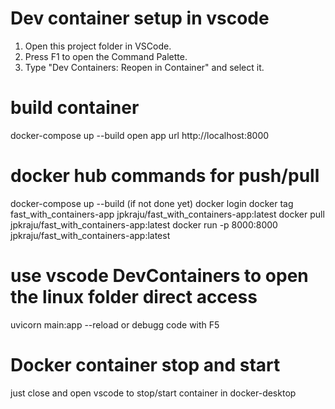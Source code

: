 # Dev container setup in vscode
1. Open this project folder in VSCode.
2. Press F1 to open the Command Palette.
3. Type "Dev Containers: Reopen in Container" and select it.

# build container
docker-compose up --build
open app url http://localhost:8000

# docker hub commands for push/pull
docker-compose up --build (if not done yet)
docker login
docker tag fast_with_containers-app jpkraju/fast_with_containers-app:latest
docker pull jpkraju/fast_with_containers-app:latest
docker run -p 8000:8000 jpkraju/fast_with_containers-app:latest

# use vscode DevContainers to open the linux folder direct access
uvicorn main:app --reload
or 
debugg code with F5

# Docker container stop and start
just close and open vscode to stop/start container in docker-desktop
